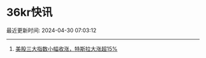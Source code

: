 # 36kr快讯

最近更新时间: 2024-04-30 07:03:12

--- 
1. [美股三大指数小幅收涨，特斯拉大涨超15%](https://www.36kr.com/newsflashes/2755087041772292) 
